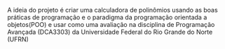 A ideia do projeto é criar uma calculadora de polinômios usando as boas práticas de programação e o paradigma da programação orientada a objetos(POO) e usar como uma avaliação na disciplina de Programação Avançada (DCA3303) da Universidade Federal do Rio Grande do Norte (UFRN)
